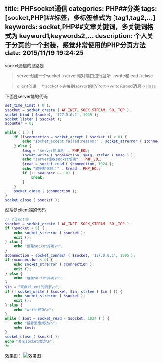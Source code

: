 title: PHPsocket通信
categories: PHP##分类
tags: [socket,PHP]##标签，多标签格式为 [tag1,tag2,...]
keywords: socket,PHP##文章关键词，多关键词格式为 keyword1,keywords2,...
description: 个人关于分页的一个封装，感觉非常使用的PHP分页方法
date: 2015/11/19 19:24:25 
---

socket通信的思路是

>server创建一个socket->server端对端口进行监听->write和read->close

>client创建一个socket->连接到server的IP/Port->write和read消息->close

下面是server端的代码
``` php
set_time_limit ( 0 );
$socket = socket_create ( AF_INET, SOCK_STREAM, SOL_TCP );
socket_bind ( $socket, '127.0.0.1', 1995 );
socket_listen ( $socket );
$counter = 0;

while ( 1 ) {
	if (($connection = socket_accept ( $socket )) < 0) {
		echo "socket_accept failed:reason:" . socket_strerror ( $connection ) . PHP_EOL;
	} else {
		$msg = 'server的消息' . PHP_EOL;
		socket_write ( $connection, $msg, strlen ( $msg ) );
		echo "server接收socket成功" . PHP_EOL;
		$read = socket_read ( $connection, 1024 );
		echo "收到的信息：" . $read . PHP_EOL;
		if (++ $counter >= 10) {
			break;
		}
	}
	socket_close ( $connection );
}
socket_close ( $socket );
``` 


然后是client端的代码
``` php
// client端
$socket = socket_create ( AF_INET, SOCK_STREAM, SOL_TCP );
if ($socket < 0) {
	echo socket_strerror ( $socket );
	exit ();
} else {
	echo "创建socket成功\n";
}
$connection = socket_connect ( $socket, '127.0.0.1', 1995 );
if ($connection < 0) {
	echo socket_strerror ( $connection );
	exit ();
} else {
	echo "连接socket成功\n";
}
$in = "来自client的消息\n";
if (! socket_write ( $socket, $in, strlen ( $in ) )) {
	echo socket_strerror ( $socket );
	exit ();
} else {
	echo "write成功\n";
}
while ( $out = socket_read ( $socket, 1024 ) ) {
	echo "接受消息成功\n";
	echo $out;
}
socket_close ( $socket );
echo "关闭socket成功\n";
?>
``` 
效果图：
![效果图](http://cl.ly/image/2041270g452m/QQ%E6%88%AA%E5%9B%BE20151115194608.png)
